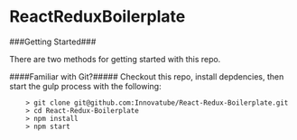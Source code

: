 # ReactReduxBoilerplate

###Getting Started###

There are two methods for getting started with this repo.

####Familiar with Git?#####
Checkout this repo, install depdencies, then start the gulp process with the following:

```
	> git clone git@github.com:Innovatube/React-Redux-Boilerplate.git
	> cd React-Redux-Boilerplate
	> npm install
	> npm start
```
